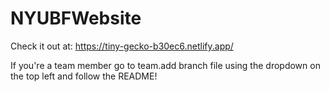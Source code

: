 # NYUBFWebsite

Check it out at:
https://tiny-gecko-b30ec6.netlify.app/

If you're a team member go to team.add branch file using the dropdown on the top left and follow the README!